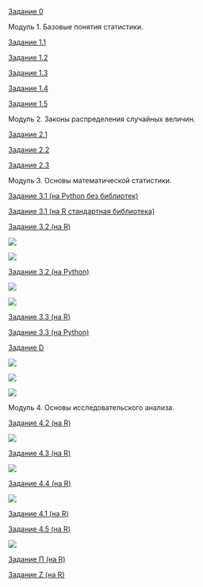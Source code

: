 [Задание 0](https://github.com/AndreyPovaliy/ITMO_DS/tree/main/04_basic_statistic/task_0.txt)

Модуль 1. Базовые понятия статистики.

[Задание 1.1](https://github.com/AndreyPovaliy/ITMO_DS/tree/main/04_basic_statistic/task_1_1.txt)

[Задание 1.2](https://github.com/AndreyPovaliy/ITMO_DS/tree/main/04_basic_statistic/task_1_2.txt)

[Задание 1.3](https://github.com/AndreyPovaliy/ITMO_DS/tree/main/04_basic_statistic/task_1_3.txt)

[Задание 1.4](https://github.com/AndreyPovaliy/ITMO_DS/tree/main/04_basic_statistic/task_1_4.py)

[Задание 1.5](https://github.com/AndreyPovaliy/ITMO_DS/tree/main/04_basic_statistic/task_1_5.py)

Модуль 2. Законы распределения случайных величин.

[Задание 2.1](https://github.com/AndreyPovaliy/ITMO_DS/tree/main/04_basic_statistic/task_2_1.py)

[Задание 2.2](https://github.com/AndreyPovaliy/ITMO_DS/tree/main/04_basic_statistic/task_2_2.txt)

[Задание 2.3](https://github.com/AndreyPovaliy/ITMO_DS/tree/main/04_basic_statistic/task_2_3.py)

Модуль 3. Основы математической статистики.

[Задание 3.1 (на Python без библиотек)](https://github.com/AndreyPovaliy/ITMO_DS/tree/main/04_basic_statistic/task_3_1.py)

[Задание 3.1 (на R стандартная библиотека)](https://github.com/AndreyPovaliy/ITMO_DS/tree/main/04_basic_statistic/task_3_1.R)

[Задание 3.2 (на R)](https://github.com/AndreyPovaliy/ITMO_DS/tree/main/04_basic_statistic/task_3_2.R)

![](histogram_3_2_by_R.png)

![](polygon_3_2_by_R.png)

[Задание 3.2 (на Python)](https://github.com/AndreyPovaliy/ITMO_DS/tree/main/04_basic_statistic/task_3_2.py)

![](histogram_3_2_by_Python.png)

![](polygon_3_2_by_Python.png)

[Задание 3.3 (на R)](https://github.com/AndreyPovaliy/ITMO_DS/tree/main/04_basic_statistic/task_3_3.R)

[Задание 3.3 (на Python)](https://github.com/AndreyPovaliy/ITMO_DS/tree/main/04_basic_statistic/task_3_3.py)

[Задание D](https://github.com/AndreyPovaliy/ITMO_DS/tree/main/04_basic_statistic/task_D.py)

![](hist_D_one_num.png)

![](hist_D_two_num.png)

![](hist_D_three_num.png)

Модуль 4. Основы исследовательского анализа.

[Задание 4.2 (на R)](https://github.com/AndreyPovaliy/ITMO_DS/tree/main/04_basic_statistic/task_4_2.R)

![](cor_test_4_2_by_R.png)

[Задание 4.3 (на R)](https://github.com/AndreyPovaliy/ITMO_DS/tree/main/04_basic_statistic/task_4_3.R)

![](linear_regression_4_3_by_R.png)

[Задание 4.4 (на R)](https://github.com/AndreyPovaliy/ITMO_DS/tree/main/04_basic_statistic/task_0.txt)

![](linear_regression_4_4_by_R.png)

[Задание 4.1 (на R)](https://github.com/AndreyPovaliy/ITMO_DS/tree/main/04_basic_statistic/task_4_1.R)

[Задание 4.5 (на R)](https://github.com/AndreyPovaliy/ITMO_DS/tree/main/04_basic_statistic/task_4_5.R)

![](row_4_5_by_R.png)

[Задание П (на R)](https://github.com/AndreyPovaliy/ITMO_DS/tree/main/04_basic_statistic/task_P.R)

[Задание Z (на R)](https://github.com/AndreyPovaliy/ITMO_DS/tree/main/04_basic_statistic/task_R.R)
